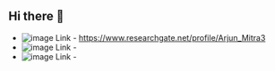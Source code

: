 ## Hi there 👋

- ![image](https://github.com/user-attachments/assets/da8d0815-2abc-4154-8d62-bcd7646777a2) Link - https://www.researchgate.net/profile/Arjun_Mitra3 
- ![image](https://github.com/user-attachments/assets/dac72db8-1ec7-4cdb-ae36-1b2ed5c9d4b5) Link - 
- ![image](https://github.com/user-attachments/assets/16a0670f-7990-4934-aba0-de089341ac9f) Link - 


<!--
**MitraArjun/MitraArjun** is a ✨ _special_ ✨ repository because its `README.md` (this file) appears on your GitHub profile.

Here are some ideas to get you started:

- 🔭 I’m currently working on ...
- 🌱 I’m currently learning ...
- 👯 I’m looking to collaborate on ...
- 🤔 I’m looking for help with ...
- 💬 Ask me about ...
- 📫 How to reach me: ...
- 😄 Pronouns: ...
- ⚡ Fun fact: ...
-->
